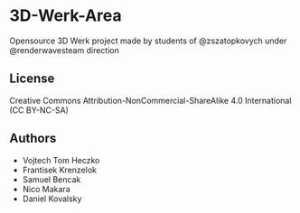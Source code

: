 # 3D-Werk-Area
Opensource 3D Werk project made by students of @zszatopkovych under @renderwavesteam direction

## License
Creative Commons Attribution-NonCommercial-ShareAlike 4.0 International (CC BY-NC-SA)

## Authors
- Vojtech Tom Heczko
- Frantisek Krenzelok
- Samuel Bencak
- Nico Makara
- Daniel Kovalsky
